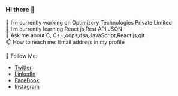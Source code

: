 ### Hi there 👋

🔭 I’m currently working on Optimizory Technologies Private Limited<br/>
🌱 I’m currently learning React js,Rest API,JSON<br/>
💬 Ask me about C, C++,oops,dsa,JavaScript,React js,git<br/>
📫 How to reach me: Email address in my profile<br/>

🚀 Follow Me:

- [Twitter](https://twitter.com/rahumeetawa)
- [LinkedIn](https://www.linkedin.com/in/rahul-saini-3950501a2/)
- [FaceBook](https://www.facebook.com/profile.php?id=100021983603336/)
- [Instagram](https://www.instagram.com/mr.meetawa/)
